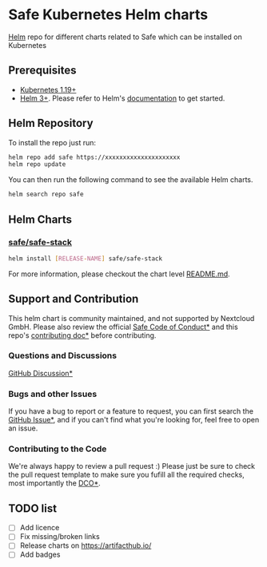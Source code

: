  # Safe Kubernetes Helm charts

[Helm](https://helm.sh/) repo for different charts related to Safe which can be installed on Kubernetes

## Prerequisites

- [Kubernetes 1.19+](https://kubernetes.io/)
- [Helm 3+](https://helm.sh). Please refer to Helm's [documentation](https://helm.sh/docs/) to get started.


## Helm Repository

To install the repo just run:

```bash
helm repo add safe https://xxxxxxxxxxxxxxxxxxxxx
helm repo update
```


You can then run the following command to see the available Helm charts.

```bash
helm search repo safe
```

## Helm Charts

### [safe/safe-stack](./charts/safe-stack/)

```bash
helm install [RELEASE-NAME] safe/safe-stack
```

For more information, please checkout the chart level [README.md](./charts/safe-stack/README.md).

## Support and Contribution
This helm chart is community maintained, and not supported by Nextcloud GmbH. Please also review the official [Safe Code of Conduct*](https://changeme) and this repo's [contributing doc*](./CONTRIBUTING.md) before contributing.

### Questions and Discussions
[GitHub Discussion*](https://changeme)

### Bugs and other Issues
If you have a bug to report or a feature to request, you can first search the [GitHub Issue*](https://changeme), and  if you can't find what you're looking for, feel free to open an issue.

### Contributing to the Code
We're always happy to review a pull request :) Please just be sure to check the pull request template to make sure you fufill all the required checks, most importantly the [DCO*](https://probot.github.io/apps/dco/).

## TODO list

- [ ] Add licence
- [ ] Fix missing/broken links
- [ ] Release charts on https://artifacthub.io/
- [ ] Add badges
